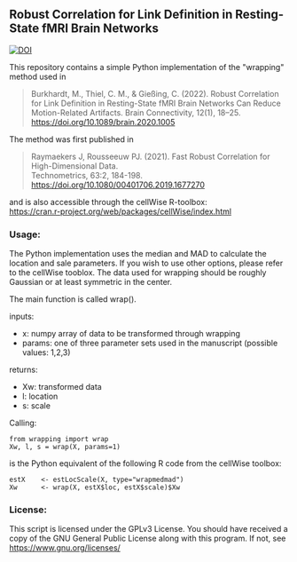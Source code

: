 ## Robust Correlation for Link Definition in Resting-State fMRI Brain Networks
[![DOI](https://img.shields.io/badge/DOI-10.1089%2Fbrain.2020.1005-blue)](https://www.liebertpub.com/doi/10.1089/brain.2020.1005)

This repository contains a simple Python implementation of the "wrapping" method used in

> Burkhardt, M., Thiel, C. M., & Gießing, C. (2022). Robust Correlation for Link Definition in Resting-State fMRI Brain Networks
> Can Reduce Motion-Related Artifacts. Brain Connectivity, 12(1), 18–25. https://doi.org/10.1089/brain.2020.1005

The method was first published in

> Raymaekers J, Rousseeuw PJ. (2021). Fast Robust Correlation for High-Dimensional Data.\
> Technometrics, 63:2, 184-198. https://doi.org/10.1080/00401706.2019.1677270

and is also accessible through the cellWise R-toolbox:\
https://cran.r-project.org/web/packages/cellWise/index.html

### Usage:

The Python implementation uses the median and MAD to calculate the location and sale parameters. If you wish to use other options, please refer to the cellWise tooblox.
The data used for wrapping should be roughly Gaussian or at least symmetric in the center.

The main function is called wrap().

inputs:
* x: numpy array of data to be transformed through wrapping 
* params: one of three parameter sets used in the manuscript (possible values: 1,2,3)

returns:
*   Xw: transformed data
*   l: location
*   s: scale

Calling:

```
from wrapping import wrap
Xw, l, s = wrap(X, params=1)
```

is the Python equivalent of the following R code from the cellWise toolbox:

```
estX    <- estLocScale(X, type="wrapmedmad")
Xw      <- wrap(X, estX$loc, estX$scale)$Xw
```

### License:
This script is licensed under the GPLv3 License.
You should have received a copy of the GNU General Public License along with this program. If not, see <https://www.gnu.org/licenses/>
